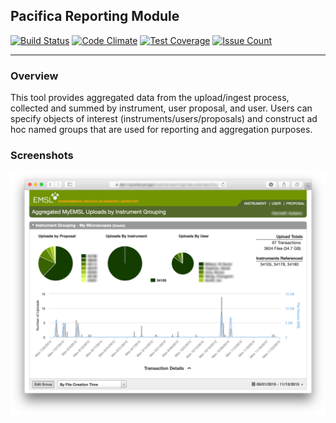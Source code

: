 ## Pacifica Reporting Module
[![Build Status](https://travis-ci.org/EMSL-MSC/pacifica-reporting.svg?branch=master)](https://travis-ci.org/EMSL-MSC/pacifica-reporting)
[![Code Climate](https://codeclimate.com/github/EMSL-MSC/pacifica-metadata/badges/gpa.svg)](https://codeclimate.com/github/EMSL-MSC/pacifica-metadata)
[![Test Coverage](https://codeclimate.com/github/EMSL-MSC/pacifica-metadata/badges/coverage.svg)](https://codeclimate.com/github/EMSL-MSC/pacifica-metadata/coverage)
[![Issue Count](https://codeclimate.com/github/EMSL-MSC/pacifica-metadata/badges/issue_count.svg)](https://codeclimate.com/github/EMSL-MSC/pacifica-metadata)

---
### Overview
This tool provides aggregated data from the upload/ingest process, collected and
summed by instrument, user proposal, and user. Users can specify objects of interest
(instruments/users/proposals) and construct ad hoc named groups that are used for
reporting and aggregation purposes.

### Screenshots

![Main Interface Screencap](application/resources/screenshots/MyEMSL_Reporting-Main_Page-2016-03-10.png)
